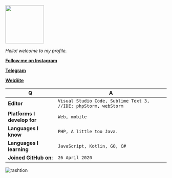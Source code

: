 <img src="https://blog.joypixels.com/content/images/2019/06/waving_hand_sign_1024.gif" width="120"/>

<i>Hello! welcome to my profile.</i>


[**Follow me on Instagram**](https://instagram.com/emrebakkal0)

[**Telegram**](https://t.me/rashtion)

[**WebSite**](https://emre-bakkal.com)

Q | A
--- | --- 
**Editor**  | `Visual Studio Code, Sublime Text 3, //IDE: phpStorm, webStorm`
**Platforms I develop for** | `Web, mobile`
**Languages I know**  | `PHP, A little too Java.`
**Languages I learning** | `JavaScript, Kotlin, GO, C#`
**Joined GitHub on:** | `26 April 2020`



<p align="center">&nbsp;<img align="left" src="https://github-readme-stats.vercel.app/api?username=rashtion&theme=algolia&show_icons=true" alt="rashtion"/></p>

